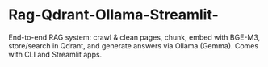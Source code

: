 # Rag-Qdrant-Ollama-Streamlit-
End-to-end RAG system: crawl &amp; clean pages, chunk, embed with BGE-M3, store/search in Qdrant, and generate answers via Ollama (Gemma). Comes with CLI and Streamlit apps.
